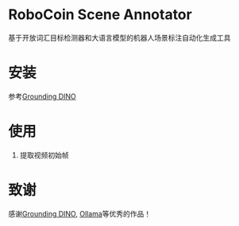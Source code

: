 # RoboCoin Scene Annotator

基于开放词汇目标检测器和大语言模型的机器人场景标注自动化生成工具

# 安装

参考[Grounding DINO](https://github.com/IDEA-Research/GroundingDINO)

# 使用

1. 提取视频初始帧

# 致谢

感谢[Grounding DINO](https://github.com/IDEA-Research/GroundingDINO), [Ollama](https://github.com/ollama/ollama)等优秀的作品！